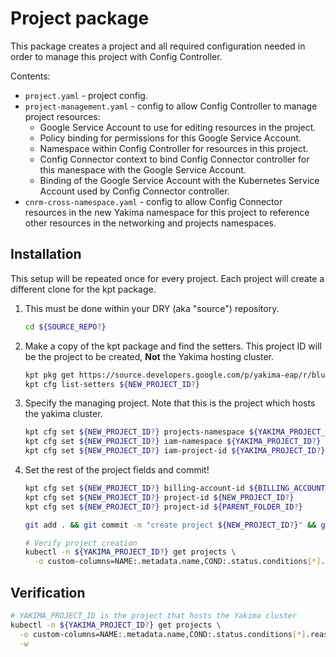 # Project package

This package creates a project and all required configuration needed in order to
manage this project with Config Controller.

Contents:

- `project.yaml` - project config.
- `project-management.yaml` - config to allow Config Controller to manage project resources:
  - Google Service Account to use for editing resources in the project.
  - Policy binding for permissions for this Google Service Account.
  - Namespace within Config Controller for resources in this project.
  - Config Connector context to bind Config Connector controller for this
    manespace with the Google Service Account.
  - Binding of the Google Service Account with the Kubernetes Service
    Account used by Config Connector controller.
- `cnrm-cross-namespace.yaml` - config to allow Config Connector resources in the
   new Yakima namespace for this project to reference other resources in the
   networking and projects namespaces.

## Installation

This setup will be repeated once for every project.
Each project will create a different clone for the kpt package.

1. This must be done within your DRY (aka "source") repository.

   ```sh
   cd ${SOURCE_REPO?}
   ```

2. Make a copy of the kpt package and find the setters. This project ID will be
   the project to be created, **Not** the Yakima hosting cluster.

   ```sh
   kpt pkg get https://source.developers.google.com/p/yakima-eap/r/blueprints.git/project@master ${NEW_PROJECT_ID?}
   kpt cfg list-setters ${NEW_PROJECT_ID?}
   ```

3. Specify the managing project. Note that this is the project which hosts the
   yakima cluster.

   ```sh
   kpt cfg set ${NEW_PROJECT_ID?} projects-namespace ${YAKIMA_PROJECT_ID?}
   kpt cfg set ${NEW_PROJECT_ID?} iam-namespace ${YAKIMA_PROJECT_ID?}
   kpt cfg set ${NEW_PROJECT_ID?} iam-project-id ${YAKIMA_PROJECT_ID?}
   ```

4. Set the rest of the project fields and commit!

   ```sh
   kpt cfg set ${NEW_PROJECT_ID?} billing-account-id ${BILLING_ACCOUNT_ID?}
   kpt cfg set ${NEW_PROJECT_ID?} project-id ${NEW_PROJECT_ID?}
   kpt cfg set ${NEW_PROJECT_ID?} project-id ${PARENT_FOLDER_ID?}

   git add . && git commit -m "create project ${NEW_PROJECT_ID?}" && git push

   # Verify project creation
   kubectl -n ${YAKIMA_PROJECT_ID?} get projects \
     -o custom-columns=NAME:.metadata.name,COND:.status.conditions[*].reason,READY:.status.conditions[*].status
   ```

## Verification

```sh
# YAKIMA_PROJECT_ID is the project that hosts the Yakima cluster
kubectl -n ${YAKIMA_PROJECT_ID?} get projects \
  -o custom-columns=NAME:.metadata.name,COND:.status.conditions[*].reason,READY:.status.conditions[*].status,MSG:.status.conditions[*].message \
  -w
```

